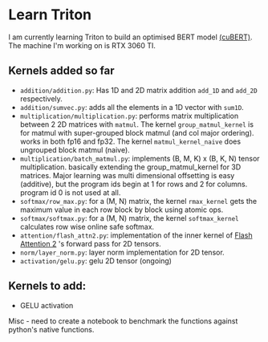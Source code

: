 # Learn Triton

I am currently learning Triton to build an optimised BERT model [(cuBERT)](https://github.com/divusree/cuBERT). The machine I'm working on is RTX 3060 TI.


## Kernels added so far

- `addition/addition.py`: Has 1D and 2D matrix addition `add_1D` and `add_2D` respectively. 
- `addition/sumvec.py`: adds all the elements in a 1D vector with `sum1D`.
- `multiplication/multiplication.py`: performs matrix multiplication between 2 2D matrices with `matmul`. The kernel `group_matmul_kernel` is for matmul with super-grouped block matmul (and col major ordering). works in both fp16 and fp32. The kernel `matmul_kernel_naive` does ungrouped block matmul (naive).
- `multiplication/batch_matmul.py`: implements (B, M, K) x (B, K, N) tensor multiplication. basically extending the group_matmul_kernel for 3D matrices. Major learning was multi dimensional offsetting is easy (additive), but the program ids begin at 1 for rows and 2 for columns. program id 0 is not used at all.  
- `softmax/row_max.py`:  for a (M, N) matrix, the kernel `rmax_kernel` gets the maximum value in each row block by block using atomic ops.
- `softmax/softmax.py`:  for a (M, N) matrix, the kernel `softmax_kernel` calculates row wise online safe softmax.
- `attention/flash_attn2.py`: implementation of the inner kernel of [Flash Attention 2](https://arxiv.org/abs/2307.08691) 's forward pass for 2D tensors.
- `norm/layer_norm.py`: layer norm implementation for 2D tensor.
- `activation/gelu.py`: gelu 2D tensor (ongoing)

## Kernels to add:

- GELU activation

Misc - need to create a notebook to benchmark the functions against python's native functions.  
